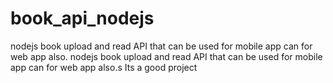# book_api_nodejs
nodejs book upload and read API that can be used for mobile app can for web app also.
nodejs book upload and read API that can be used for mobile app can for web app also.s 
Its a good project
